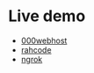 # Live demo

- [000webhost](https://snotty-nosed-arraig.000webhostapp.com)
- [rahcode](https://soundflower.app.rahcode.com)
- [ngrok](https://4910-2806-2f0-5521-fe9e-add1-5da4-2b1b-c9cf.ngrok-free.app)
